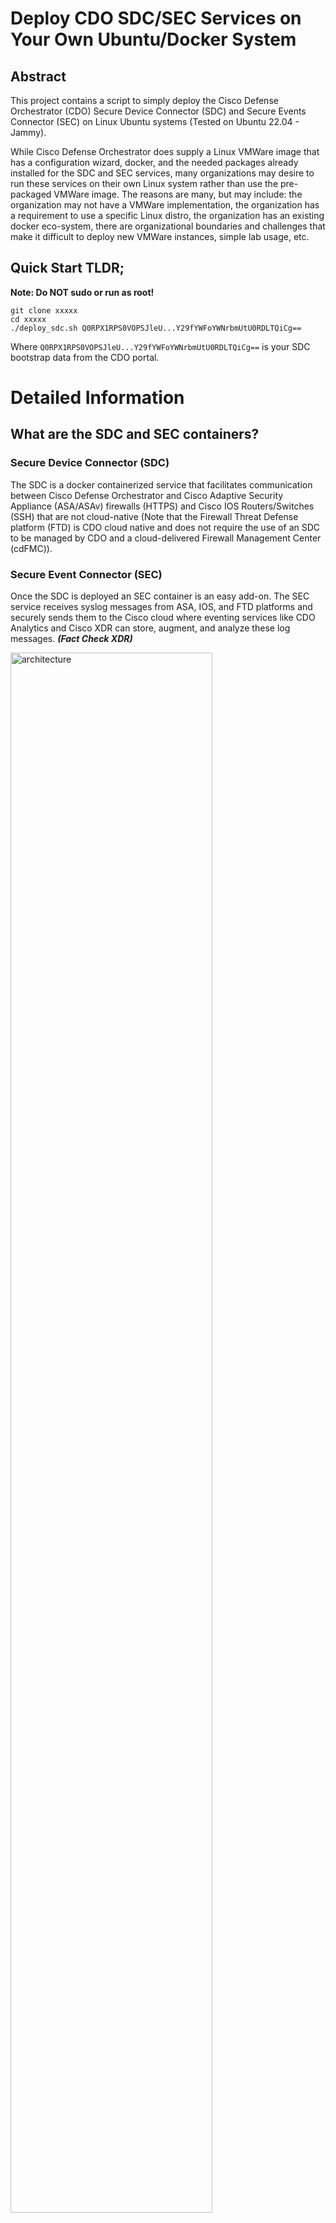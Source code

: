 # Deploy CDO SDC/SEC Services on Your Own Ubuntu/Docker System
## Abstract
This project contains a script to simply deploy the Cisco Defense Orchestrator (CDO) Secure Device Connector (SDC) and Secure Events Connector (SEC) on Linux Ubuntu systems (Tested on Ubuntu 22.04 - Jammy).   

While Cisco Defense Orchestrator does supply a Linux VMWare image that has a configuration wizard, docker, and the needed packages already installed for the SDC and SEC services, many organizations may desire to run these services on their own Linux system rather than use the pre-packaged VMWare image. The reasons are many, but may include:  the organization may not have a VMWare implementation, the organization has a requirement to use a specific Linux distro, the organization has an existing docker eco-system, there are organizational boundaries and challenges that make it difficult to deploy new VMWare instances, simple lab usage, etc. 

## Quick Start TLDR;
**Note: Do NOT sudo or run as root!**
```
git clone xxxxx
cd xxxxx
./deploy_sdc.sh Q0RPX1RPS0VOPSJleU...Y29fYWFoYWNrbmUtU0RDLTQiCg==
```
Where `Q0RPX1RPS0VOPSJleU...Y29fYWFoYWNrbmUtU0RDLTQiCg==` is your SDC bootstrap data from the CDO portal.  

# Detailed Information
## What are the SDC and SEC containers?
### Secure Device Connector (SDC)
The SDC is a docker containerized service that facilitates communication between Cisco Defense Orchestrator and Cisco Adaptive Security Appliance (ASA/ASAv) firewalls (HTTPS) and Cisco IOS Routers/Switches (SSH) that are not cloud-native (Note that the Firewall Threat Defense platform (FTD) is CDO cloud native and does not require the use of an SDC to be managed by CDO and a cloud-delivered Firewall Management Center (cdFMC)).  

### Secure Event Connector (SEC)
Once the SDC is deployed an SEC container is an easy add-on. The SEC service receives syslog messages from ASA, IOS, and FTD platforms and securely sends them to the Cisco cloud where eventing services like CDO Analytics and Cisco XDR can store, augment, and analyze these log messages. ***(Fact Check XDR)***

<img src="./images/cdo-sdc-outbound-only.png" alt="architecture" width="80%" height="auto">

## System requirements
These scripts were written using Ubuntu 22.04 as the test system. Your milage may vary on older Ubuntu releases.  

### Ubuntu package requirements
The deployment script will install the needed packages and their dependencies for deploying the SDC and SEC using the Ubuntu apt package manager when the script runs, if the required packages and dependencies not already present.  

### CPU/RAM Requirements
The resource requirements are for both bare-metal Ubuntu installations as well as virtual installations like VMWare, Nutanix, Cisco Modeling Labs, qemu, AWS, Azure, etc.  
- SDC Container Only  
  - CPU Requirement: 2 CPU Cores/vCPUs  
  - RAM Requirement: 2 Gig  
- SDC and Secure Events Connector (SEC) Containers  
  - CPU Requirement: 6 CPU Cores/vCPUs  
  - RAM Requirement: 10 Gig  

### Networking Requirements
- A static IP address or DHCP reservation on the Ubuntu server to ensure the Ubuntu system's IP address does not change
- An RFC-1918 ("Private") IP address on the Ubuntu server is fine
- Outbound Internet access on ports 80 and 443 ***TODO: Fact Check this***
- The Ubuntu server running the SDC container will need a network path to reach the management interfaces of the ASAs and IOS devices
- Devices that wish to log to the cloud will need a network path to the Ubuntu server running the SEC container
- See the `Tips and Tricks` section for iptables or firewalling considerations

### Docker Requirements
It is recommended to use Docker Community Edition (docker-ce) rather than the docker version that is packaged with Ubuntu. See the README-DOCKER.md file for more information about installing Docker and using the included docker-ce installation script.

## What does the deploy_sdc.sh script do?
While it's not necessary to know all of the detailed steps that the script executes to use the deploy script, we are providing the following details for the inquisitive or those that may want to adapt the script for some other Linux distro.  
  
Note that when running the script, the current user must be able to run `sudo` commands and will be prompted for their password when running the script, as there are `sudo` commands as needed as part of the deploy script. As always, check the script's code in `deploy.sh` if there are concerns over the use of the sudo commands.  
  
**Note: Do NOT sudo or run as root!**  
  
`deploy_sdc.sh` script:  
1. Checks to make sure the required apt packages are installed and installs them if they are not present.
2. Add a new user `sdc`. This is the user under which the SDC and SEC containers will run.
3. Creates the `sdc` user's home directory at `/usr/local/cdo`.
4. Add the `sdc` user to the `docker` user group to give the `sdc` user permissions to start and stop docker containers.
5. Adds the user running the script to the `docker` user group to give current user permissions to start and stop docker containers.
6. Checks that the `/etc/daemon.json` file exists. If the file does not exist, the script create it with some default settings. See the README-DOCKER.md file for more details.
7. Restarts the docker daemon and displays the docker daemon status. **Note**: If you have existing docker containers, this restart will impact them in the same way that any docker restart would.
8. Downloads a bespoke `bootstrap.sh` script as part of an archive from your specific CDO tenant and decompresses the archive in `/usr/local/cdo`.
9. Decodes the base64 bootstrap data provided as an argument to the `deploy_sdc.sh` script, exports the data as environment variables, and then passes the variables into the `bootstrap.sh` script, which is ran automatically.
10. The `bootstrap.sh` script pulls the required docker images from the CDO docker registry, configures the `sdc` user's crontab to keep the SDC and SEC containers updated as needed, and finally runs the docker containers, making the SDC active and available in CDO.

## How to run the deploy_sdc.sh script: Deploy the SDC container
### Clone this project and change into the project directory
```
git clone xxxxx
cd xxxxx
```
### Create an SDC in your CDO tenant
1. Log into your CDO Tenant and navigate to Tools & Services --> Secure Connectors
2. Click the blue (+) button and add a Secure Device Connector (SDC)
3. Copy the `SDC Bootstrap Data` to use as a CLI parameter for the script.

### Run the script
We will run the `deploy_sdc.sh` with the `SDC Bootstrap Data` that you copied from the CDO tenant portal as the only parameter for the script. Note that the `SDC Bootstrap Data` will wrap several lines in your terminal. This is fine and there is no need to try and split the data into smaller chunks.  
  
**Note: Do NOT sudo or run as root!**  
  
Example:
```
./deploy_sdc.sh Q0RPX1RPS0VOPSJleU...Y29fYWFoYWNrbmUtU0RDLTQiCg==
```

## Deploying the SEC container
Once the SDC is deployed, the bootstrap scripts needed to deploy an SEC are already present on your system.  

### Create an SEC in your CDO tenant
1. Log into your CDO Tenant and navigate to Tools & Services --> Secure Connectors
2. Click the blue (+) button and add a Secure Events Connector (SEC)
3. Copy the `SEC Bootstrap Data` to use in the bootstrap script (Not the SDC Bootstrap Data!)

### Run the SEC bootstrap script
1. "su" to the sdc user: `sudo su sdc`
2. Run the bootstrap script: `/usr/local/cdo/toolkit/sec.sh setup`
3. Paste the bootstrap data in when prompted

# Tips and Tricks
## Delete an SDC and SEC from your Ubuntu system
We have included a simple script to delete the SDC and SEC from the Linux system in the event one wishes to do so. The script `delete_sdc` will delete both the SDC and the SEC.
1. Deletes the sdc user's crontab
2. Stops and removes the SDC and SEC docker containers
3. Removes the SDC and SEC docker images from the system
4. Deletes the sdc user's home directory `/usr/local/cdo`
5. The script does NOT delete the sdc user and it would be up to the user to do so or to re-run the `deploy_sdc.sh` script again.


## iptables or other inbound/outbound rule filtering/firewalling
If you are filtering connections to and from your Ubuntu server, there are a few considerations to address for the SDC and SEC:
1. The SDC host linux system will need outbound `https` access to your ASA devices on whatever IP and port your ASAs have been configured to listen on. Typically, this is the ASA's management interface IP address on `TCP port 443`.
2. The SDC host linux system will need outbound `SSH` access to your IOS or other SSH integrations that you wish to manage from CDO. Typically, this will be some management IP on `TCP port 22`.
3. The SDC host linux system will need outbound access to the public Internet on 80/443 and the linux system would need some kind of dns name resolution as well as ntp services to keep the system clock in sync.
4. The SEC receives syslog and netflow data from ASA, IOS, and FTD devices. As such, there will need to be inbound access rules for the host linux system to receive these packets. By default, the SEC will listen on the following ports and protocols:
   -  Syslog UDP/10025
   -  Syslog TCP/10125
   -  Netflow TCP/10425
